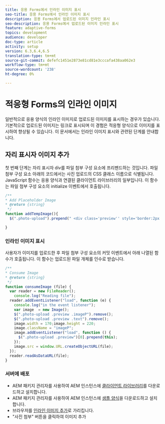 ```yaml
---
title: 응용 Forms에서 인라인 이미지 표시
seo-title: 응용 Forms에서 인라인 이미지 표시
description: 응용 Forms에서 업로드된 이미지 인라인 표시
seo-description: 응용 Forms에서 업로드된 이미지 인라인 표시
feature: adaptive-forms
topics: development
audience: developer
doc-type: article
activity: setup
version: 6.3,6.4,6.5
translation-type: tm+mt
source-git-commit: defefc1451e2873e81cd81e3cccafa438aa062e3
workflow-type: tm+mt
source-wordcount: '238'
ht-degree: 0%

---
```



# 적응형 Forms의 인라인 이미지

일반적으로 응용 양식의 인라인 이미지로 업로드된 이미지를 표시하는 경우가 있습니다. 기본적으로 업로드된 이미지는 링크로 표시되며 이 경험은 적응형 양식으로 이미지를 표시하여 향상될 수 있습니다. 이 문서에서는 인라인 이미지 표시와 관련된 단계를 안내합니다.

## 자리 표시자 이미지 추가

첫 번째 단계는 자리 표시자 div를 파일 첨부 구성 요소에 프리펜드하는 것입니다. 파일 첨부 구성 요소 아래의 코드에서는 사진 업로드의 CSS 클래스 이름으로 식별됩니다. JavaScript 함수는 응용 양식과 연결된 클라이언트 라이브러리의 일부입니다. 이 함수는 파일 첨부 구성 요소의 initialize 이벤트에서 호출됩니다.

```javascript
/**
* Add Placeholder Image
* @return {string} 
 */
function addTempImage(){
  $(".photo-upload").prepend(" <div class='preview'' style='border:2px solid;height:225px;width:175px;text-align:center'><br><br><div class='text'>3.5mm * 4.5mm<br>2Mb max<br>Min 600dpi</div></div><br>");

}
```

### 인라인 이미지 표시

사용자가 이미지를 업로드한 후 파일 첨부 구성 요소의 커밋 이벤트에서 아래 나열된 함수가 호출됩니다. 이 함수는 업로드된 파일 개체를 인수로 받습니다.

```javascript
/**
* Consume Image
* @return {string} 
 */
function consumeImage (file) {
  var reader = new FileReader();
    console.log("Reading file");
  reader.addEventListener("load", function (e) {
    console.log("in the event listener");
    var image  = new Image();
    $(".photo-upload .preview .imageP").remove();
    $(".photo-upload .preview .text").remove();
    image.width = 170;image.height = 220;
    image.className = "imageP";
    image.addEventListener("load", function () {
      $(".photo-upload .preview")[0].prepend(this);
    });
    image.src = window.URL.createObjectURL(file);
  });
  reader.readAsDataURL(file); 
}
```

### 서버에 배포

* AEM 패키지 관리자를 사용하여 AEM 인스턴스에 [클라이언트 라이브러리](assets/inline-image-client-library.zip)를 다운로드하고 설치합니다.
* AEM 패키지 관리자를 사용하여 AEM 인스턴스에 [샘플 양식](assets/inline-image-af.zip)을 다운로드하고 설치합니다.
* 브라우저를 [인라인 이미지 추가](http://localhost:4502/content/dam/formsanddocuments/addinlineimage/jcr:content?wcmmode=disabled)로 가리킵니다.
* &quot;사진 첨부&quot; 버튼을 클릭하여 이미지 추가
